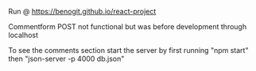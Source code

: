 Run @ https://benogit.github.io/react-project

Commentform POST not functional but was before development through localhost

To see the comments section start the server by first running "npm start" then "json-server -p 4000 db.json"
